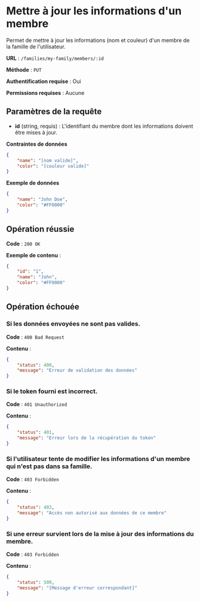 # Mettre à jour les informations d'un membre

Permet de mettre à jour les informations (nom et couleur) d'un membre de la famille de l'utilisateur.

**URL** : `/families/my-family/members/:id`

**Méthode** : `PUT`

**Authentification requise** : Oui

**Permissions requises** : Aucune

## Paramètres de la requête

-   **id** (string, requis) : L'identifiant du membre dont les informations doivent être mises à jour.

**Contraintes de données**

```json
{
    "name": "[nom valide]",
    "color": "[couleur valide]"
}
```

**Exemple de données**

```json
{
    "name": "John Doe",
    "color": "#FF0000"
}
```

## Opération réussie

**Code** : `200 OK`

**Exemple de contenu** :

```json
{
    "id": "1",
    "name": "John",
    "color": "#FF0000"
}
```

## Opération échouée

### Si les données envoyées ne sont pas valides.

**Code** : `400 Bad Request`

**Contenu** :

```json
{
    "status": 400,
    "message": "Erreur de validation des données"
}
```

### Si le token fourni est incorrect.

**Code** : `401 Unauthorized`

**Contenu** :

```json
{
    "status": 401,
    "message": "Erreur lors de la récupération du token"
}
```

### Si l'utilisateur tente de modifier les informations d'un membre qui n'est pas dans sa famille.

**Code** : `403 Forbidden`

**Contenu** :

```json
{
    "status": 403,
    "message": "Accès non autorisé aux données de ce membre"
}
```

### Si une erreur survient lors de la mise à jour des informations du membre.

**Code** : `403 Forbidden`

**Contenu** :

```json
{
    "status": 500,
    "message": "[Message d'erreur correspondant]"
}
```
